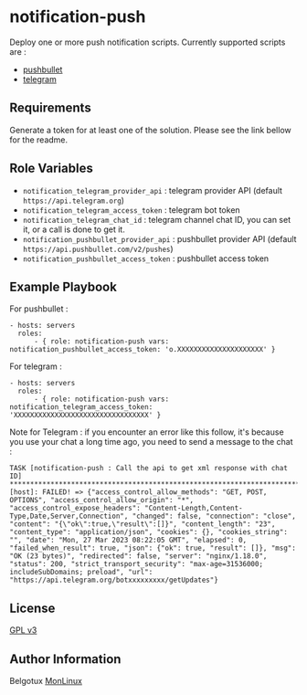 notification-push
=================

Deploy one or more push notification scripts.
Currently supported scripts are :
- [pushbullet](https://github.com/belgotux/pushbullet-notification-linux)
- [telegram](https://github.com/belgotux/telegram-notification-linux)

Requirements
------------
Generate a token for at least one of the solution. Please see the link bellow for the readme.

Role Variables
--------------
- `notification_telegram_provider_api` : telegram provider API (default `https://api.telegram.org`)
- `notification_telegram_access_token` : telegram bot token
- `notification_telegram_chat_id` : telegram channel chat ID, you can set it, or a call is done to get it.
- `notification_pushbullet_provider_api` : pushbullet provider API (default `https://api.pushbullet.com/v2/pushes`)
- `notification_pushbullet_access_token` : pushbullet access token

Example Playbook
----------------

For pushbullet :
```
- hosts: servers
  roles:
      - { role: notification-push vars: notification_pushbullet_access_token: 'o.XXXXXXXXXXXXXXXXXXXXX' }
```

For telegram :
```
- hosts: servers
  roles:
      - { role: notification-push vars: notification_telegram_access_token: 'XXXXXXXXXXXXXXXXXXXXXXXXXXXXXXXXX' }
```

Note for Telegram : if you encounter an error like this follow, it's because you use your chat a long time ago, you need to send a message to the chat : 
```
TASK [notification-push : Call the api to get xml response with chat ID] ************************************************************************************************************************fatal: [host]: FAILED! => {"access_control_allow_methods": "GET, POST, OPTIONS", "access_control_allow_origin": "*", "access_control_expose_headers": "Content-Length,Content-Type,Date,Server,Connection", "changed": false, "connection": "close", "content": "{\"ok\":true,\"result\":[]}", "content_length": "23", "content_type": "application/json", "cookies": {}, "cookies_string": "", "date": "Mon, 27 Mar 2023 08:22:05 GMT", "elapsed": 0, "failed_when_result": true, "json": {"ok": true, "result": []}, "msg": "OK (23 bytes)", "redirected": false, "server": "nginx/1.18.0", "status": 200, "strict_transport_security": "max-age=31536000; includeSubDomains; preload", "url": "https://api.telegram.org/botxxxxxxxxx/getUpdates"}
```

License
-------

[GPL v3](https://www.gnu.org/licenses/gpl-3.0.en.html)

Author Information
------------------

Belgotux
[MonLinux](https://www.monlinux.net)

